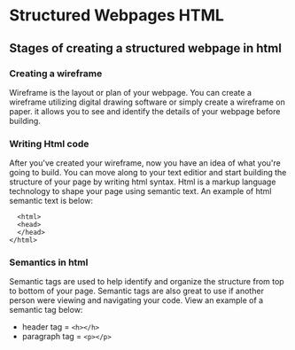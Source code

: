 # **Structured Webpages HTML**

## Stages of creating a structured webpage in html

### Creating a wireframe

Wireframe is the layout or plan of your webpage. You can create a wireframe utilizing digital drawing software or simply create a wireframe on paper. 
it allows you to see and identify the details of your webpage before building. 

### Writing Html code

After you've created your wireframe, now you have an idea of what you're going to build. You can move along to your text editior and start building the structure of your page by writing html syntax. Html is a markup language technology to shape your page using semantic text. An example of html semantic text is below: 

      <html>
      <head>
      </head>
    </html>

### Semantics in html 

Semantic tags are used to help identify and organize the structure from top to bottom of your page. Semantic tags are also great to use if another person were viewing and navigating your code. View an example of a semantic tag below: 

* header tag = `<h></h>`
* paragraph tag = `<p></p>`
